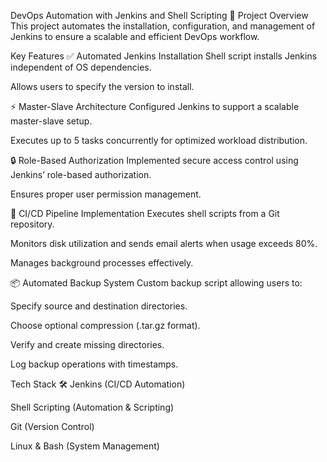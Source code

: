 DevOps Automation with Jenkins and Shell Scripting 🚀
Project Overview
This project automates the installation, configuration, and management of Jenkins to ensure a scalable and efficient DevOps workflow.

Key Features
✅ Automated Jenkins Installation
Shell script installs Jenkins independent of OS dependencies.

Allows users to specify the version to install.

⚡ Master-Slave Architecture
Configured Jenkins to support a scalable master-slave setup.

Executes up to 5 tasks concurrently for optimized workload distribution.

🔒 Role-Based Authorization
Implemented secure access control using Jenkins’ role-based authorization.

Ensures proper user permission management.

🔄 CI/CD Pipeline Implementation
Executes shell scripts from a Git repository.

Monitors disk utilization and sends email alerts when usage exceeds 80%.

Manages background processes effectively.

📦 Automated Backup System
Custom backup script allowing users to:

Specify source and destination directories.

Choose optional compression (.tar.gz format).

Verify and create missing directories.

Log backup operations with timestamps.

Tech Stack 🛠️
Jenkins (CI/CD Automation)

Shell Scripting (Automation & Scripting)

Git (Version Control)

Linux & Bash (System Management)
